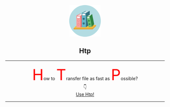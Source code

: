 <p align="center">
  <a href="#">
    <img src="./doc/img/logo.png" alt="Htp Logo" width="100" height="100">
  </a>
</p>

<h2 align="center">Htp</h2>

---

<p align="center">
<font size="20px" color="red">H</font>ow to <font size="20px" color="red">T</font>ransfer file as fast as <font size="20px" color="red">P</font>ossible?<br>
👇<br>
<a href="https://github.com/QAQddbest/Htp">Use Htp!</a>
</p>

---

